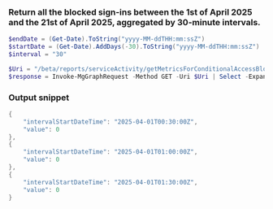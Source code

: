 ### Return all the blocked sign-ins between the 1st of April 2025 and the 21st of April 2025, aggregated by 30-minute intervals.

```Powershell
$endDate = (Get-Date).ToString("yyyy-MM-ddTHH:mm:ssZ")
$startDate = (Get-Date).AddDays(-30).ToString("yyyy-MM-ddTHH:mm:ssZ")
$interval = "30"

$Uri = "/beta/reports/serviceActivity/getMetricsForConditionalAccessBlockedSignIn(inclusiveIntervalStartDateTime=$startDate,exclusiveIntervalEndDateTime=$endDate,aggregationIntervalInMinutes=$interval)"
$response = Invoke-MgGraphRequest -Method GET -Uri $Uri | Select -Expand value
```

### Output snippet
```PowerShell
{
    "intervalStartDateTime": "2025-04-01T00:30:00Z",
    "value": 0
},
{
    "intervalStartDateTime": "2025-04-01T01:00:00Z",
    "value": 0
},
{
    "intervalStartDateTime": "2025-04-01T01:30:00Z",
    "value": 0
}
```
